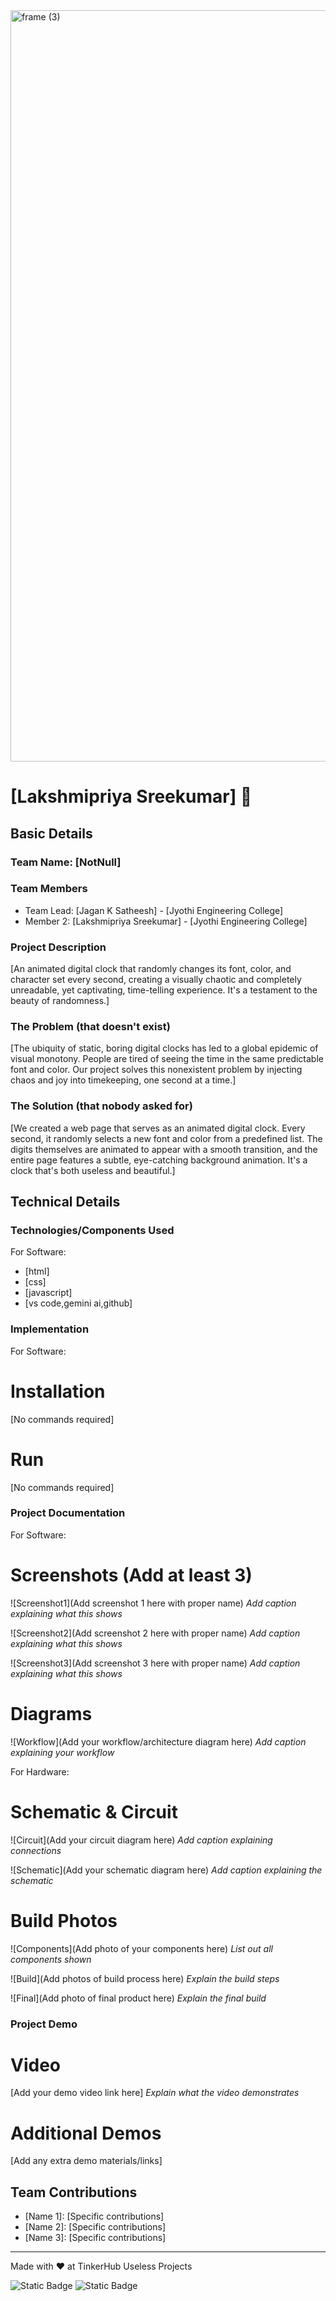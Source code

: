 <img width="3188" height="1202" alt="frame (3)" src="https://github.com/user-attachments/assets/517ad8e9-ad22-457d-9538-a9e62d137cd7" />


# [Lakshmipriya Sreekumar] 🎯


## Basic Details
### Team Name: [NotNull]


### Team Members
- Team Lead: [Jagan K Satheesh] - [Jyothi Engineering College]
- Member 2: [Lakshmipriya Sreekumar] - [Jyothi Engineering College]

### Project Description
[An animated digital clock that randomly changes its font, color, and character set every second, creating a visually chaotic and completely unreadable, yet captivating, time-telling experience. It's a testament to the beauty of randomness.]

### The Problem (that doesn't exist)
[The ubiquity of static, boring digital clocks has led to a global epidemic of visual monotony. People are tired of seeing the time in the same predictable font and color. Our project solves this nonexistent problem by injecting chaos and joy into timekeeping, one second at a time.]

### The Solution (that nobody asked for)
[We created a web page that serves as an animated digital clock. Every second, it randomly selects a new font and color from a predefined list. The digits themselves are animated to appear with a smooth transition, and the entire page features a subtle, eye-catching background animation. It's a clock that's both useless and beautiful.]

## Technical Details
### Technologies/Components Used
For Software:
- [html]
- [css]
- [javascript]
- [vs code,gemini ai,github]

### Implementation
For Software:
# Installation
[No commands required]

# Run
[No commands required]

### Project Documentation
For Software:

# Screenshots (Add at least 3)
![Screenshot1](Add screenshot 1 here with proper name)
*Add caption explaining what this shows*

![Screenshot2](Add screenshot 2 here with proper name)
*Add caption explaining what this shows*

![Screenshot3](Add screenshot 3 here with proper name)
*Add caption explaining what this shows*

# Diagrams
![Workflow](Add your workflow/architecture diagram here)
*Add caption explaining your workflow*

For Hardware:

# Schematic & Circuit
![Circuit](Add your circuit diagram here)
*Add caption explaining connections*

![Schematic](Add your schematic diagram here)
*Add caption explaining the schematic*

# Build Photos
![Components](Add photo of your components here)
*List out all components shown*

![Build](Add photos of build process here)
*Explain the build steps*

![Final](Add photo of final product here)
*Explain the final build*

### Project Demo
# Video
[Add your demo video link here]
*Explain what the video demonstrates*

# Additional Demos
[Add any extra demo materials/links]

## Team Contributions
- [Name 1]: [Specific contributions]
- [Name 2]: [Specific contributions]
- [Name 3]: [Specific contributions]

---
Made with ❤️ at TinkerHub Useless Projects 

![Static Badge](https://img.shields.io/badge/TinkerHub-24?color=%23000000&link=https%3A%2F%2Fwww.tinkerhub.org%2F)
![Static Badge](https://img.shields.io/badge/UselessProjects--25-25?link=https%3A%2F%2Fwww.tinkerhub.org%2Fevents%2FQ2Q1TQKX6Q%2FUseless%2520Projects)



